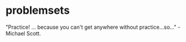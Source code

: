 # problemsets
"Practice! ... because you can't get anywhere without practice...so..." - Michael Scott.
